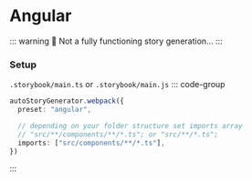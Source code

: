 # Angular

::: warning
📝 Not a fully functioning story generation...
:::

### Setup

  `.storybook/main.ts` or `.storybook/main.js`
  ::: code-group

  ```ts [Webpack]
  autoStoryGenerator.webpack({
    preset: "angular",

    // depending on your folder structure set imports array
    // "src/**/components/**/*.ts"; or "src/**/*.ts";
    imports: ["src/components/**/*.ts"],
  })
  ```
  :::

<!-- ### Example (Case 1)



  ::: code-group
  ```ts [component]

  ```

  ```ts [story]
  ```
  ::: -->